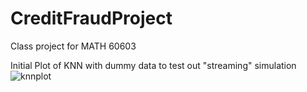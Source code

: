 # CreditFraudProject
Class project for MATH 60603

Initial Plot of KNN with dummy data to test out "streaming" simulation
![knnplot](https://github.com/[NorinaSun]/[CreditFraudProject]/blob/[main]/Rplot.png?raw=true)
